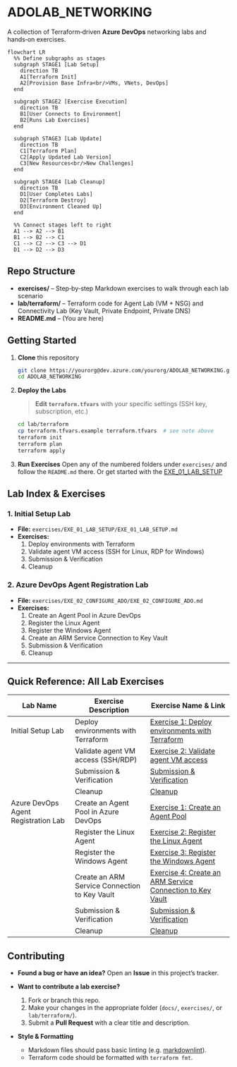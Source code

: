 # ADOLAB_NETWORKING

A collection of Terraform‑driven **Azure DevOps** networking labs and hands‑on exercises.

```mermaid
flowchart LR
  %% Define subgraphs as stages
  subgraph STAGE1 [Lab Setup]
    direction TB
    A1[Terraform Init]
    A2[Provision Base Infra<br/>VMs, VNets, DevOps]
  end

  subgraph STAGE2 [Exercise Execution]
    direction TB
    B1[User Connects to Environment]
    B2[Runs Lab Exercises]
  end

  subgraph STAGE3 [Lab Update]
    direction TB
    C1[Terraform Plan]
    C2[Apply Updated Lab Version]
    C3[New Resources<br/>New Challenges]
  end

  subgraph STAGE4 [Lab Cleanup]
    direction TB
    D1[User Completes Labs]
    D2[Terraform Destroy]
    D3[Environment Cleaned Up]
  end

  %% Connect stages left to right
  A1 --> A2 --> B1
  B1 --> B2 --> C1
  C1 --> C2 --> C3 --> D1
  D1 --> D2 --> D3
````

## Repo Structure

* **exercises/** – Step‑by‑step Markdown exercises to walk through each lab scenario
* **lab/terraform/** – Terraform code for Agent Lab (VM + NSG) and Connectivity Lab (Key Vault, Private Endpoint, Private DNS)
* **README.md** – (You are here)

## Getting Started

1. **Clone** this repository

   ```bash
   git clone https://yourorg@dev.azure.com/yourorg/ADOLAB_NETWORKING.git
   cd ADOLAB_NETWORKING
   ```

2. **Deploy the Labs**

   > **Edit `terraform.tfvars`** with your specific settings (SSH key, subscription, etc.)

   ```bash
   cd lab/terraform
   cp terraform.tfvars.example terraform.tfvars  # see note above
   terraform init
   terraform plan
   terraform apply
   ```

3. **Run Exercises**
   Open any of the numbered folders under `exercises/` and follow the `README.md` there.
   Or get started with the [EXE\_01\_LAB\_SETUP](exercises/EXE_01_LAB_SETUP/EXE_01_LAB_SETUP.md)


## Lab Index & Exercises

### 1. Initial Setup Lab
- **File:** `exercises/EXE_01_LAB_SETUP/EXE_01_LAB_SETUP.md`
- **Exercises:**
  1. Deploy environments with Terraform
  2. Validate agent VM access (SSH for Linux, RDP for Windows)
  3. Submission & Verification
  4. Cleanup

### 2. Azure DevOps Agent Registration Lab
- **File:** `exercises/EXE_02_CONFIGURE_ADO/EXE_02_CONFIGURE_ADO.md`
- **Exercises:**
  1. Create an Agent Pool in Azure DevOps
  2. Register the Linux Agent
  3. Register the Windows Agent
  4. Create an ARM Service Connection to Key Vault
  5. Submission & Verification
  6. Cleanup

---

## Quick Reference: All Lab Exercises

| Lab Name                              | Exercise Description                                 | Exercise Name & Link |
|---------------------------------------|-----------------------------------------------------|----------------------|
| Initial Setup Lab                     | Deploy environments with Terraform                  | [Exercise 1: Deploy environments with Terraform](exercises/EXE_01_LAB_SETUP/EXE_01_LAB_SETUP.md#exercise-1-deploy-environments-with-terraform) |
|                                       | Validate agent VM access (SSH/RDP)                  | [Exercise 2: Validate agent VM access](exercises/EXE_01_LAB_SETUP/EXE_01_LAB_SETUP.md#exercise-2-validate-agent-vm-access) |
|                                       | Submission & Verification                           | [Submission & Verification](exercises/EXE_01_LAB_SETUP/EXE_01_LAB_SETUP.md#submission--verification) |
|                                       | Cleanup                                             | [Cleanup](exercises/EXE_01_LAB_SETUP/EXE_01_LAB_SETUP.md#cleanup) |
| Azure DevOps Agent Registration Lab    | Create an Agent Pool in Azure DevOps                | [Exercise 1: Create an Agent Pool](exercises/EXE_02_CONFIGURE_ADO/EXE_02_CONFIGURE_ADO.md#exercise-1-create-an-agent-pool) |
|                                       | Register the Linux Agent                            | [Exercise 2: Register the Linux Agent](exercises/EXE_02_CONFIGURE_ADO/EXE_02_CONFIGURE_ADO.md#exercise-2-register-the-linux-agent) |
|                                       | Register the Windows Agent                          | [Exercise 3: Register the Windows Agent](exercises/EXE_02_CONFIGURE_ADO/EXE_02_CONFIGURE_ADO.md#exercise-3-register-the-windows-agent) |
|                                       | Create an ARM Service Connection to Key Vault       | [Exercise 4: Create an ARM Service Connection to Key Vault](exercises/EXE_02_CONFIGURE_ADO/EXE_02_CONFIGURE_ADO.md#exercise-4-create-an-arm-service-connection-to-key-vault) |
|                                       | Submission & Verification                           | [Submission & Verification](exercises/EXE_02_CONFIGURE_ADO/EXE_02_CONFIGURE_ADO.md#submission--verification) |
|                                       | Cleanup                                             | [Cleanup](exercises/EXE_02_CONFIGURE_ADO/EXE_02_CONFIGURE_ADO.md#cleanup) |

## Contributing

* **Found a bug or have an idea?**
  Open an **Issue** in this project’s tracker.

* **Want to contribute a lab exercise?**

  1. Fork or branch this repo.
  2. Make your changes in the appropriate folder (`docs/`, `exercises/`, or `lab/terraform/`).
  3. Submit a **Pull Request** with a clear title and description.

* **Style & Formatting**

  * Markdown files should pass basic linting (e.g. [markdownlint](https://github.com/DavidAnson/markdownlint)).
  * Terraform code should be formatted with `terraform fmt`.